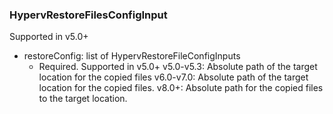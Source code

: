 ### HypervRestoreFilesConfigInput
Supported in v5.0+

- restoreConfig: list of HypervRestoreFileConfigInputs
  - Required. Supported in v5.0+
      v5.0-v5.3: Absolute path of the target location for the copied files
      v6.0-v7.0: Absolute path of the target location for the copied files.
      v8.0+: Absolute path for the copied files to the target location.
